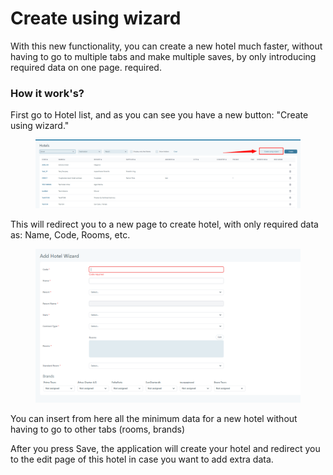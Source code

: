 # Create using wizard

With this new functionality, you can create a new hotel much faster, without having to go to multiple tabs and make multiple saves, by only introducing required data on one page. required.

### How it work's?[​](https://docs.tourpaq.com/docs/documentation/new-hotel-wizard#how-it-works) <a href="#how-it-works" id="how-it-works"></a>

First go to Hotel list, and as you can see you have a new button: "Create using wizard."

<figure><img src="../../.gitbook/assets/image (12) (1) (1) (1) (1).png" alt=""><figcaption></figcaption></figure>

This will redirect you to a new page to create hotel, with only required data as: Name, Code, Rooms, etc.

<figure><img src="../../.gitbook/assets/image (13) (1) (1) (1) (1).png" alt=""><figcaption></figcaption></figure>

You can insert from here all the minimum data for a new hotel without having to go to other tabs (rooms, brands)

After you press Save, the application will create your hotel and redirect you to the edit page of this hotel in case you want to add extra data.
